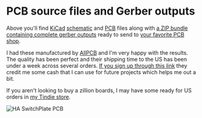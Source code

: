 # PCB source files and Gerber outputs

Above you'll find [KiCad](http://kicad-pcb.org/) [schematic](https://github.com/aderusha/HASwitchPlate/blob/master/PCB/HASwitchPlate.sch) and [PCB](https://github.com/aderusha/HASwitchPlate/blob/master/PCB/HASwitchPlate.kicad_pcb) files along with [a ZIP bundle containing complete gerber outputs](https://github.com/aderusha/HASwitchPlate/raw/master/PCB/HASwitchPlate.gerbers.zip) ready to send to [your favorite PCB shop](http://www.allpcb.com/setinvite.aspx?inviteid=34099&url=https://www.allpcb.com/).

I had these manufactured by [AllPCB](http://www.allpcb.com/setinvite.aspx?inviteid=34099&url=https://www.allpcb.com/) and I'm very happy with the results.  The quality has been perfect and their shipping time to the US has been under a week across several orders.  [If you sign up through this link](http://www.allpcb.com/setinvite.aspx?inviteid=34099&url=https://www.allpcb.com/)  they credit me some cash that I can use for future projects which helps me out a bit.

If you aren't looking to buy a zillion boards, I may have some ready for US orders in [my Tindie store](https://www.tindie.com/products/luma/ha-switchplate-hasp-pcb/).

![HA SwitchPlate PCB](https://github.com/aderusha/HASwitchPlate/blob/master/Documentation/Images/HASP_PCB_Front_and_Back.png?raw=true)